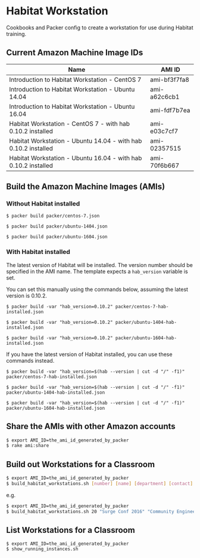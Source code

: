 # Habitat Workstation

Cookbooks and Packer config to create a workstation for use during Habitat training.

## Current Amazon Machine Image IDs

Name|AMI ID
----|-----
Introduction to Habitat Workstation - CentOS 7|ami-bf3f7fa8
Introduction to Habitat Workstation - Ubuntu 14.04|ami-a62c6cb1
Introduction to Habitat Workstation - Ubuntu 16.04|ami-fdf7b7ea
Habitat Workstation - CentOS 7 - with hab 0.10.2 installed|ami-e03c7cf7
Habitat Workstation - Ubuntu 14.04 - with hab 0.10.2 installed|ami-02357515
Habitat Workstation - Ubuntu 16.04 - with hab 0.10.2 installed|ami-70f6b667

## Build the Amazon Machine Images (AMIs)

### Without Habitat installed

`$ packer build packer/centos-7.json`

`$ packer build packer/ubuntu-1404.json`

`$ packer build packer/ubuntu-1604.json`

### With Habitat installed

The latest version of Habitat will be installed.  The version number should be specified in the AMI name.  The template expects a `hab_version` variable is set.

You can set this manually using the commands below, assuming the latest version is 0.10.2.

`$ packer build -var "hab_version=0.10.2" packer/centos-7-hab-installed.json`

`$ packer build -var "hab_version=0.10.2" packer/ubuntu-1404-hab-installed.json`

`$ packer build -var "hab_version=0.10.2" packer/ubuntu-1604-hab-installed.json`

If you have the latest version of Habitat installed, you can use these commands instead.

`$ packer build -var "hab_version=$(hab --version | cut -d "/" -f1)" packer/centos-7-hab-installed.json`

`$ packer build -var "hab_version=$(hab --version | cut -d "/" -f1)"  packer/ubuntu-1404-hab-installed.json`

`$ packer build -var "hab_version=$(hab --version | cut -d "/" -f1)"  packer/ubuntu-1604-hab-installed.json`

## Share the AMIs with other Amazon accounts

```bash
$ export AMI_ID=the_ami_id_generated_by_packer
$ rake ami:share
```

## Build out Workstations for a Classroom

```bash
$ export AMI_ID=the_ami_id_generated_by_packer
$ build_habitat_workstations.sh [number] [name] [department] [contact] [project] [termination-date]
```

e.g.
```bash
$ export AMI_ID=the_ami_id_generated_by_packer
$ build_habitat_workstations.sh 20 "Surge Conf 2016" "Community Engineering" "Nathen Harvey" "Surge" "2016-09-23"
```

## List Workstations for a Classroom

```
$ export AMI_ID=the_ami_id_generated_by_packer
$ show_running_instances.sh
```
